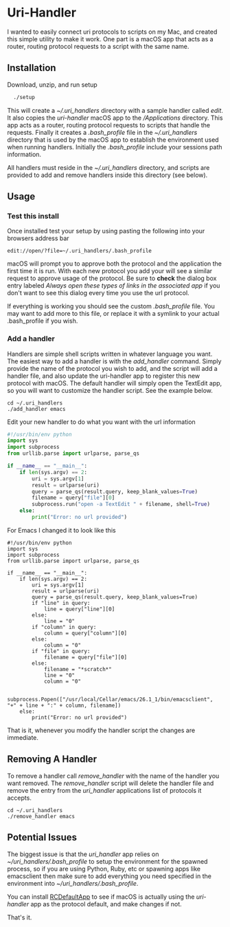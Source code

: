 # Uri-Handler

I wanted to easily connect uri protocols to scripts on my Mac, and created this simple utility to make it work. One part is a macOS app that acts as a router, routing protocol requests to a script with the same name. 

## Installation

Download, unzip, and run setup

```bash
  ./setup
```

This will create a *~/.uri_handlers* directory with a sample handler called _edit_. It also copies the *uri-handler* macOS app to the _/Applications_ directory. This app acts as a router, routing protocol requests to scripts that handle the requests. Finally it creates a *.bash_profile* file in the *~/.uri_handlers* directory that is used by the macOS app to establish the environment used when running handlers. Initially the *.bash_profile* include your sessions path information. 

All handlers must reside in the *~/.uri_handlers* directory, and scripts are provided to add and remove handlers inside this directory (see below).

## Usage

### Test this install
Once installed test your setup by using pasting the following into your browsers address bar

```
edit://open/?file=~/.uri_handlers/.bash_profile
```
macOS will prompt you to approve both the protocol and the application the first time it is run. With each new protocol you add your will see a similar request to approve usage of the protocol. Be sure to __check__ the dialog box entry labeled _Always open these types of links in the associated app_ if you don't want to see this dialog every time you use the url protocol.

If everything is working you should see the custom *.bash_profile* file. You may want to add more to this file, or replace it with a symlink to your actual .bash_profile if you wish. 

### Add a handler
Handlers are simple shell scripts written in whatever language you want. The easiest way to add a handler is with the *add_handler* command. Simply provide the name of the protocol you wish to add, and the script will add a handler file, and also update the uri-handler app to register this new protocol with macOS. The default handler will simply open the TextEdit app, so you will want to customize the handler script. See the example below.

```
cd ~/.uri_handlers
./add_handler emacs
```

Edit your new handler to do what you want with the url information

```python
#!/usr/bin/env python
import sys
import subprocess
from urllib.parse import urlparse, parse_qs

if __name__ == "__main__":
    if len(sys.argv) == 2:
        uri = sys.argv[1]
        result = urlparse(uri)
        query = parse_qs(result.query, keep_blank_values=True)
        filename = query["file"][0]
        subprocess.run("open -a TextEdit " + filename, shell=True)
    else:
        print("Error: no url provided")
```

For Emacs I changed it to look like this

```
#!/usr/bin/env python
import sys
import subprocess
from urllib.parse import urlparse, parse_qs

if __name__ == "__main__":
    if len(sys.argv) == 2:
        uri = sys.argv[1]
        result = urlparse(uri)
        query = parse_qs(result.query, keep_blank_values=True)
        if "line" in query:
            line = query["line"][0]
        else:
            line = "0"
        if "column" in query:
            column = query["column"][0]
        else:
            column = "0"
        if "file" in query:
            filename = query["file"][0]
        else:
            filename = "*scratch*"
            line = "0"
            column = "0"

        subprocess.Popen(["/usr/local/Cellar/emacs/26.1_1/bin/emacsclient", "+" + line + ":" + column, filename])
    else:
        print("Error: no url provided")
```

That is it, whenever you modify the handler script the changes are immediate. 

## Removing A Handler
To remove a handler call *remove_handler* with the name of the handler you want removed. The *remove_handler* script will delete the handler file and remove the entry from the *uri_handler* applications list of protocols it accepts.

```
cd ~/.uri_handlers
./remove_handler emacs
```

## Potential Issues
The biggest issue is that the *uri_handler* app relies on *~/uri_handlers/.bash_profile* to setup the environment for the spawned process, so if you are using Python, Ruby, etc or spawning apps like emacsclient then make sure to add everything you need specified in the environment into *~/uri_handlers/.bash_profile*.

You can install [RCDefaultApp](http://www.rubicode.com/Software/RCDefaultApp/) to see if macOS is actually using the *uri-handler* app as the protocol default, and make changes if not. 

That's it. 
